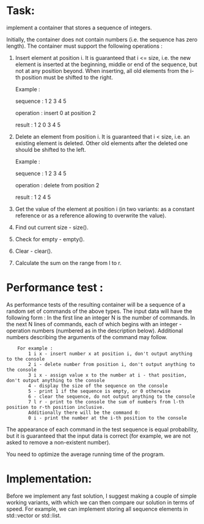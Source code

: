 # Task: 
implement a container that stores a sequence of integers.

Initially, the container does not contain numbers (i.e. the sequence has zero length).
The container must support the following operations :
	
1. Insert element at position i. It is guaranteed that i <= size, i.e. the new element is inserted at the beginning, middle or end of the sequence, but not at any position beyond. When inserting, all old elements from the i-th position must be shifted to the right.

	Example :
	
	sequence :	1 2 3 4 5
	
	operation :	insert 0 at position 2
	
	result :	1 2 0 3 4 5
	

2.  Delete an element from position i. It is guaranteed that i < size, i.e. an existing element is deleted. Other old elements after the deleted one should be shifted to the left.

	Example :
	
	sequence :	1 2 3 4 5
	
	operation :	delete from position 2
	
	result :	1 2 4 5
	
  
3. Get the value of the element at position i (in two variants: as a constant reference or as a reference allowing to overwrite the value).

4. Find out current size - size().

5. Check for empty - empty().

6. Clear - clear().

7. Calculate the sum on the range from l to r.


# Performance test :
  
As performance tests of the resulting container will be a sequence of a random set of commands of the above types. The input data will have the following form :
In the first line an integer N is the number of commands.
In the next N lines of commands, each of which begins with an integer - operation numbers (numbered as in the description below). Additional numbers describing the arguments of the command may follow.
    
		For example :
			1 i x - insert number x at position i, don't output anything to the console
			2 i - delete number from position i, don't output anything to the console
			3 i x - assign value x to the number at i - that position, don't output anything to the console
			4 - display the size of the sequence on the console
			5 - print 1 if the sequence is empty, or 0 otherwise
			6 - clear the sequence, do not output anything to the console
			7 l r - print to the console the sum of numbers from l-th position to r-th position inclusive.
			Additionally there will be the command 0:
			0 i - print the number at the i-th position to the console
      
The appearance of each command in the test sequence is equal probability, but it is guaranteed that the input data is correct (for example, we are not asked to remove a non-existent number).
  
You need to optimize the average running time of the program.


# Implementation:

Before we implement any fast solution, I suggest making a couple of simple working variants, with which we can then compare our solution in terms of speed.
For example, we can implement storing all sequence elements in std::vector or std::list.
